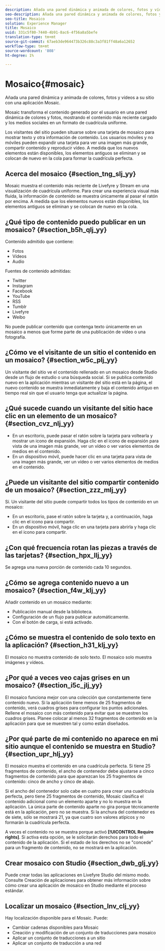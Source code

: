 ```yaml
---
description: Añada una pared dinámica y animada de colores, fotos y vídeos a su sitio con una aplicación Mosaic.
seo-description: Añada una pared dinámica y animada de colores, fotos y vídeos a su sitio con una aplicación Mosaic.
seo-title: Mosaico
solution: Experience Manager
title: Mosaico
uuid: 331c5f80-7440-4b91-8ac6-4f56a8a5befe
translation-type: tm+mt
source-git-commit: 67aeb3de964473b326c88c3a3f81ff48a6a12652
workflow-type: tm+mt
source-wordcount: '808'
ht-degree: 1%

---
```



# Mosaico{#mosaic}

Añada una pared dinámica y animada de colores, fotos y vídeos a su sitio con una aplicación Mosaic.

Mosaic transforma el contenido generado por el usuario en una pared dinámica de colores y fotos, mostrando el contenido más reciente cargado y los medios sociales en un formato de cuadrícula uniforme.

Los visitantes del sitio pueden situarse sobre una tarjeta de mosaico para mostrar texto y otra información de contenido. Los usuarios móviles y no móviles pueden expandir una tarjeta para ver una imagen más grande, compartir contenido y reproducir vídeo. A medida que los nuevos elementos están disponibles, los elementos antiguos se eliminan y se colocan de nuevo en la cola para formar la cuadrícula perfecta.

## Acerca del mosaico {#section_tng_slj_yy}

Mosaic muestra el contenido más reciente de Livefyre y Stream en una visualización de cuadrícula uniforme. Para crear una experiencia visual más fluida, la información de contenido se muestra únicamente al pasar el ratón por encima. A medida que los elementos nuevos están disponibles, los elementos antiguos se eliminan y se colocan de nuevo en la cola.

## ¿Qué tipo de contenido puedo publicar en un mosaico? {#section_b5h_qlj_yy}

Contenido admitido que contiene:

* Fotos
* Vídeos
* Audio

Fuentes de contenido admitidas:

* Twitter
* Instagram
* Facebook
* YouTube
* RSS
* Tumblr
* Livefyre
* Weibo

No puede publicar contenido que contenga texto únicamente en un mosaico a menos que forme parte de una publicación de vídeo o una fotografía.

## ¿Cómo ve el visitante de un sitio el contenido en un mosaico? {#section_w5c_plj_yy}

Un visitante del sitio ve el contenido rellenado en un mosaico desde Studio desde un flujo de estudio o una búsqueda social. Si se publica contenido nuevo en la aplicación mientras un visitante del sitio está en la página, el nuevo contenido se muestra inmediatamente y baja el contenido antiguo en tiempo real sin que el usuario tenga que actualizar la página.

## ¿Qué sucede cuando un visitante del sitio hace clic en un elemento de un mosaico? {#section_cvz_nlj_yy}

* En un escritorio, puede pasar el ratón sobre la tarjeta para voltearla y mostrar un icono de expansión. Haga clic en el icono de expansión para vista de una imagen más grande, ver un vídeo o ver varios elementos de medios en el contenido.
* En un dispositivo móvil, puede hacer clic en una tarjeta para vista de una imagen más grande, ver un vídeo o ver varios elementos de medios en el contenido.

## ¿Puede un visitante del sitio compartir contenido de un mosaico? {#section_zzz_mlj_yy}

Sí. Un visitante del sitio puede compartir todos los tipos de contenido en un mosaico:

* En un escritorio, pase el ratón sobre la tarjeta y, a continuación, haga clic en el icono para compartir.
* En un dispositivo móvil, haga clic en una tarjeta para abrirla y haga clic en el icono para compartir.

## ¿Con qué frecuencia rotan las piezas a través de las tarjetas? {#section_hpx_llj_yy}

Se agrega una nueva porción de contenido cada 10 segundos.

## ¿Cómo se agrega contenido nuevo a un mosaico? {#section_f4w_klj_yy}

Añadir contenido en un mosaico mediante:

* Publicación manual desde la biblioteca.
* Configuración de un flujo para publicar automáticamente.
* Con el botón de carga, si está activado.

## ¿Cómo se muestra el contenido de solo texto en la aplicación? {#section_h31_klj_yy}

El mosaico no muestra contenido de solo texto. El mosaico solo muestra imágenes y vídeos.

## ¿Por qué a veces veo cajas grises en un mosaico? {#section_i5c_jlj_yy}

El mosaico funciona mejor con una colección que constantemente tiene contenido nuevo. Si la aplicación tiene menos de 25 fragmentos de contenido, verá cuadros grises para configurar los puntos adicionales. Rellene el mosaico con más contenido para evitar que se muestren los cuadros grises. Planee colocar al menos 32 fragmentos de contenido en la aplicación para que se muestren tal y como están diseñados.

## ¿Por qué parte de mi contenido no aparece en mi sitio aunque el contenido se muestra en Studio? {#section_upr_hlj_yy}

El mosaico muestra el contenido en una cuadrícula perfecta. Si tiene 25 fragmentos de contenido, el ancho de contenedor debe ajustarse a cinco fragmentos de contenido para que aparezcan los 25 fragmentos de contenido: cinco de ancho y cinco de abajo.

Si el ancho del contenedor solo cabe en cuatro para crear una cuadrícula perfecta, pero tiene 25 fragmentos de contenido, Mosaic clasifica el contenido adicional como un elemento aparte y no lo muestra en la aplicación. La única parte de contenido aparte no gira porque técnicamente está en la aplicación, pero no se muestra. Si la anchura del contenedor es de siete, sólo se mostrará 21, ya que cuatro son valores atípicos y no formarán la cuadrícula perfecta.

A veces el contenido no se muestra porque activó **[!UICONTROL Require rights]**. Si activa esta opción, se le solicitarán derechos para todo el contenido de la aplicación. Si el estado de los derechos no se &quot;concede&quot; para un fragmento de contenido, no se mostrará en la aplicación.

## Crear mosaico con Studio {#section_dwb_glj_yy}

Puede crear todas las aplicaciones en Livefyre Studio del mismo modo. Consulte Creación de aplicaciones para obtener más información sobre cómo crear una aplicación de mosaico en Studio mediante el proceso estándar.

## Localizar un mosaico {#section_lnv_clj_yy}

Hay localización disponible para el Mosaic. Puede:

* Cambiar cadenas disponibles para Mosaic
* Creación y modificación de un conjunto de traducciones para mosaico
* Aplicar un conjunto de traducciones a un sitio
* Aplicar un conjunto de traducción a una red


